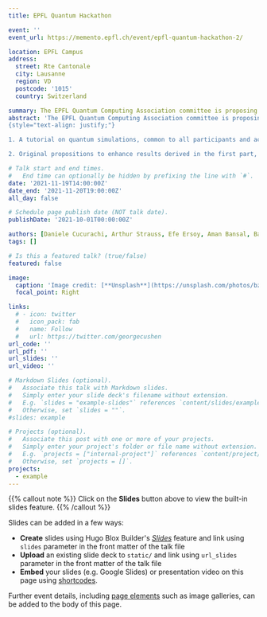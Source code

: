 ```yaml
---
title: EPFL Quantum Hackathon

event: ''
event_url: https://memento.epfl.ch/event/epfl-quantum-hackathon-2/

location: EPFL Campus
address:
  street: Rte Cantonale
  city: Lausanne
  region: VD
  postcode: '1015'
  country: Switzerland

summary: The EPFL Quantum Computing Association committee is proposing this year a quantum software hackathon, dedicated to the promotion and education of quantum computation and its ties to chemistry simulations.
abstract: 'The EPFL Quantum Computing Association committee is proposing this year a quantum software hackathon, dedicated to the promotion and education of quantum computation and its ties to chemistry simulations. Organized over the 19th and 20th of November on EPFL campus in Lausanne, the event will welcome students from multiple institutions in Switzerland and will consist of a set of introductory talks on quantum computing and a final programming project defined in two parts:
{style="text-align: justify;"}

1. A tutorial on quantum simulations, common to all participants and accessible to beginners in QC.

2. Original propositions to enhance results derived in the first part, subject to evaluation for a competition among the participants.'

# Talk start and end times.
#   End time can optionally be hidden by prefixing the line with `#`.
date: '2021-11-19T14:00:00Z'
date_end: '2021-11-20T19:00:00Z'
all_day: false

# Schedule page publish date (NOT talk date).
publishDate: '2021-10-01T00:00:00Z'

authors: [Daniele Cucurachi, Arthur Strauss, Efe Ersoy, Aman Bansal, Baptiste Claudon, Oriel Kiss]
tags: []

# Is this a featured talk? (true/false)
featured: false

image:
  caption: 'Image credit: [**Unsplash**](https://unsplash.com/photos/bzdhc5b3Bxs)'
  focal_point: Right

links:
  # - icon: twitter
  #   icon_pack: fab
  #   name: Follow
  #   url: https://twitter.com/georgecushen
url_code: ''
url_pdf: ''
url_slides: ''
url_video: ''

# Markdown Slides (optional).
#   Associate this talk with Markdown slides.
#   Simply enter your slide deck's filename without extension.
#   E.g. `slides = "example-slides"` references `content/slides/example-slides.md`.
#   Otherwise, set `slides = ""`.
#slides: example

# Projects (optional).
#   Associate this post with one or more of your projects.
#   Simply enter your project's folder or file name without extension.
#   E.g. `projects = ["internal-project"]` references `content/project/deep-learning/index.md`.
#   Otherwise, set `projects = []`.
projects:
  - example
---
```


{{% callout note %}}
Click on the **Slides** button above to view the built-in slides feature.
{{% /callout %}}

Slides can be added in a few ways:

- **Create** slides using Hugo Blox Builder's [_Slides_](https://docs.hugoblox.com/reference/content-types/) feature and link using `slides` parameter in the front matter of the talk file
- **Upload** an existing slide deck to `static/` and link using `url_slides` parameter in the front matter of the talk file
- **Embed** your slides (e.g. Google Slides) or presentation video on this page using [shortcodes](https://docs.hugoblox.com/reference/markdown/).

Further event details, including [page elements](https://docs.hugoblox.com/reference/markdown/) such as image galleries, can be added to the body of this page.
